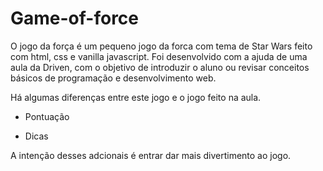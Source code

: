 # Game-of-force

O jogo da força é um pequeno jogo da forca com tema de Star Wars feito com html, css e vanilla javascript.
Foi desenvolvido com a ajuda de uma aula da Driven, com o objetivo de introduzir o aluno ou revisar conceitos 
básicos de programação e desenvolvimento web.

Há algumas diferenças entre este jogo e o jogo feito na aula.

+ Pontuação

+ Dicas

A intenção desses adcionais é entrar dar mais divertimento ao jogo.
